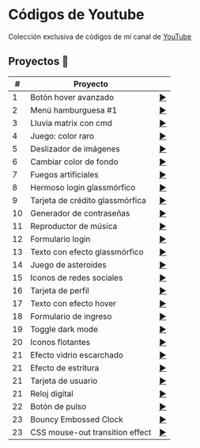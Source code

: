 # Códigos de Youtube

Colección exclusiva de códigos de mi canal de [ YouTube](youtube.com/channel/UCbyhGk_f2lBR3qAif4dA7Bw)


## Proyectos 🎉
 
|  #  |  Proyecto                         |                                                                |    
| --- | -------------                     | ---                                                            |
| 1   | Botón hover avanzado              |  [▶️ ](https://www.youtube.com/watch?v=drK9VNbwM4g)            |
| 2   | Menú hamburguesa #1               |  [▶️ ](https://www.youtube.com/watch?v=nNLTxpZ-v9k&t=183s)     |
| 3   | Lluvia matrix con cmd             |  [▶️ ](https://www.youtube.com/watch?v=s_wbNHG8HNg)            |
| 4   | Juego: color raro                 |  [▶️ ](https://www.youtube.com/watch?v=J37tFkchRxM)            |
| 5   | Deslizador de imágenes            |  [▶️ ](https://youtube.com/watch?v=HHCnptQInMI&t=11sg)         |
| 6   | Cambiar color de fondo            |  [▶️ ](https://www.youtube.com/watch?v=vdJKNNnccx8&t=8s)       |
| 7   | Fuegos artificiales               |  [▶️ ](https://www.youtube.com/watch?v=Jt18VzBR6Qg&t)          |
| 8   | Hermoso login glassmórfico        |  [▶️ ](https://www.youtube.com/watch?v=Mb9-xJaYMJI&t)          |
| 9   | Tarjeta de crédito glassmórfica   |  [▶️ ](https://www.youtube.com/watch?v=Sh_-Duq0lbw&t)          |
| 10  | Generador de contraseñas          |  [▶️ ](https://www.youtube.com/watch?v=wsTgytD3Jjc&t)          |
| 11  | Reproductor de música             |  [▶️ ](https://www.youtube.com/watch?v=YpdXabsMzMQ)            |
| 12  | Formulario login                  |  [▶️ ](https://www.youtube.com/watch?v=3VxF1lXCvFA)            |
| 13  | Texto con efecto glassmórfico     |  [▶️ ](https://www.youtube.com/watch?v=4hYngt2eoLE&t)          |
| 14  | Juego de asteroides               |  [▶️ ](https://www.youtube.com/watch?v=gV5UatIhVb8&t)          |
| 15  | Iconos de redes sociales          |  [▶️ ](https://www.youtube.com/watch?v=YHYWLf3rzvw)            |
| 16  | Tarjeta de perfil                 |  [▶️ ](https://www.youtube.com/watch?v=dPLJDGfxIKo&t)          |
| 17  | Texto con efecto hover            |  [▶️ ](https://www.youtube.com/watch?v=pNhC0epjx4c&t)          |
| 18  | Formulario de ingreso             |  [▶️ ](https://youtube.com/watch?v=aHlwAWbR7MI&t)              |  
| 19  | Toggle dark mode                  |  [▶️ ](https://www.youtube.com/watch?v=8JAYwgYhiRU)            |
| 20  | Iconos flotantes                  |  [▶️ ](https://www.youtube.com/watch?v=wDFjWEAiUkQ&t)          |
| 21  | Efecto vidrio escarchado          |  [▶️ ](https://www.youtube.com/watch?v=GPrUVUC-N9s)            |
| 21  | Efecto de estritura               |  [▶️ ](https://www.youtube.com/watch?v=TIEAxQh-Bj0)            |
| 21  | Tarjeta de usuario                |  [▶️ ](https://www.youtube.com/watch?v=s4SaVS5KpFU&t)          |
| 21  | Reloj digital                     |  [▶️ ](https://www.youtube.com/watch?v=Z0oCaBhy0Qs)            |
| 22  | Botón de pulso                    |  [▶️ ](https://www.youtube.com/watch?v=BMa9pQ7b4_4)            |
| 23  | Bouncy Embossed Clock             |  [▶️ ](https://www.youtube.com/watch?v=BbzjPEBEOf4&t=1s)       |
| 23  | CSS mouse-out transition effect   |  [▶️ ]()                        |



